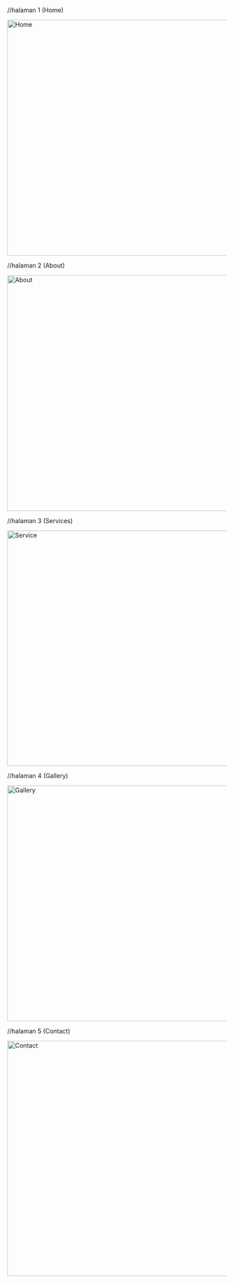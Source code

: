 //halaman 1 (Home)

<img width="954" height="540" alt="Home" src="https://github.com/user-attachments/assets/9d8d48e4-1304-4eed-8268-45f1095cc6d8" />

//halaman 2 (About)

<img width="959" height="540" alt="About" src="https://github.com/user-attachments/assets/be30c04a-53aa-48d7-afea-f207377ed9fc" />

//halaman 3 (Services)

<img width="959" height="539" alt="Service" src="https://github.com/user-attachments/assets/66c4f857-a87e-49d4-9fc9-7e33a8a694b3" />

//halaman 4 (Gallery)

<img width="960" height="540" alt="Gallery" src="https://github.com/user-attachments/assets/bd059569-dfae-420d-9497-fbd5fea8839d" />

//halaman 5 (Contact)

<img width="959" height="539" alt="Contact" src="https://github.com/user-attachments/assets/6de34160-90fb-4acc-a9bd-cfc41c3f5f7e" />
